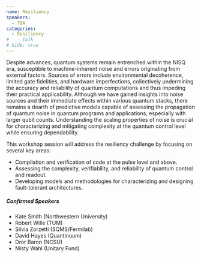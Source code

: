 ```yaml
---
name: Resiliency
speakers:
  - TBA
categories:
  - Resiliency
#   - Talk
# hide: true
---
```

Despite advances, quantum systems remain entrenched within the NISQ era, susceptible to machine-inherent noise and errors originating from external factors.
Sources of errors include environmental decoherence, limited gate fidelities, and hardware imperfections, collectively undermining the accuracy and reliability of quantum computations and thus impeding their practical applicability.
Although we have gained insights into noise sources and their immediate effects within various quantum stacks, there remains a dearth of predictive models capable of assessing the propagation of quantum noise in quantum programs and applications, especially with larger qubit counts. 
Understanding the scaling properties of noise is crucial for characterizing and mitigating complexity at the quantum control level while ensuring dependability.

This workshop session will address the resiliency challenge by focusing on several key areas:

- Compilation and verification of code at the pulse level and above.
- Assessing the complexity, verifiability, and reliability of quantum control and readout.
- Developing models and methodologies for characterizing and designing fault-tolerant architectures.

##### Confirmed Speakers

- Kate Smith (Northwestern University)
- Robert Wille (TUM)
- Silvia Zorzetti (SQMS/Fermilab)
- David Hayes (Quantinuum)
- Dror Baron (NCSU)
- Misty Wahl (Unitary Fund)